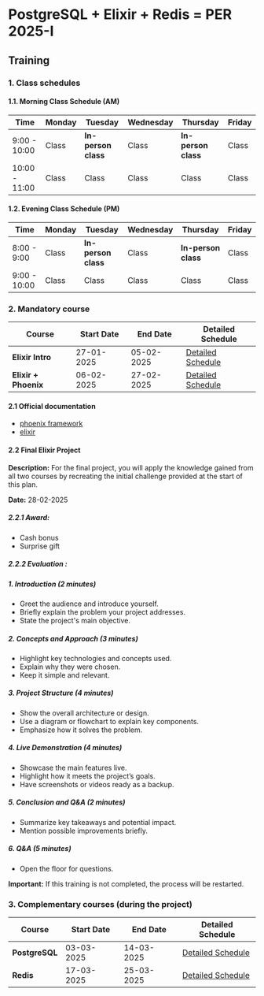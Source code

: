# PostgreSQL + Elixir + Redis = PER 2025-I

## Training

### 1. Class schedules

#### 1.1. Morning Class Schedule (AM)

| **Time**     | **Monday**  | **Tuesday**           | **Wednesday** | **Thursday**          | **Friday**  |
|--------------|-------------|-----------------------|---------------|-----------------------|-------------|
| 9:00 - 10:00 | Class       | **In-person class**   | Class         | **In-person class**   | Class       |
| 10:00 - 11:00| Class       | Class                | Class         | Class                | Class       |

#### 1.2. Evening Class Schedule (PM)

| **Time**     | **Monday**  | **Tuesday**           | **Wednesday** | **Thursday**          | **Friday**  |
|--------------|-------------|-----------------------|---------------|-----------------------|-------------|
| 8:00 - 9:00  | Class       | **In-person class**   | Class         | **In-person class**   | Class       |
| 9:00 - 10:00 | Class       | Class                | Class         | Class                | Class       |


### 2. Mandatory course

| **Course**          | **Start Date**   | **End Date**     | **Detailed Schedule**              |
|----------------------|------------------|------------------|-------------------------------------|
| **Elixir Intro**     | 27-01-2025       | 05-02-2025       | [Detailed Schedule](01-elixir-intro.md) |
| **Elixir + Phoenix** | 06-02-2025  | 27-02-2025  | [Detailed Schedule](02-elixir-phoenix.md) |

#### 2.1 Official documentation

- [phoenix framework](https://hexdocs.pm/phoenix/)
- [elixir](https://elixir-lang.org/docs.html)

#### 2.2 Final Elixir Project

**Description:** For the final project, you will apply the knowledge gained from all two courses by recreating the initial challenge provided at the start of this plan.

**Date:** 28-02-2025


##### 2.2.1 Award:

- Cash bonus
- Surprise gift

##### 2.2.2 Evaluation :

##### 1. Introduction (2 minutes)
- Greet the audience and introduce yourself.
- Briefly explain the problem your project addresses.
- State the project's main objective.

##### 2. Concepts and Approach (3 minutes)
- Highlight key technologies and concepts used.
- Explain why they were chosen.
- Keep it simple and relevant.

##### 3. Project Structure (4 minutes)
- Show the overall architecture or design.
- Use a diagram or flowchart to explain key components.
- Emphasize how it solves the problem.

##### 4. Live Demonstration (4 minutes)
- Showcase the main features live.
- Highlight how it meets the project’s goals.
- Have screenshots or videos ready as a backup.

##### 5. Conclusion and Q&A (2 minutes)
- Summarize key takeaways and potential impact.
- Mention possible improvements briefly.

##### 6. Q&A (5 minutes)
- Open the floor for questions.

**Important:** If this training is not completed, the process will be restarted.


### 3. Complementary courses (during the project)

| **Course**          | **Start Date**   | **End Date**     | **Detailed Schedule**              |
|----------------------|------------------|------------------|-------------------------------------|
| **PostgreSQL**       | 03-03-2025  | 14-03-2025  | [Detailed Schedule](03-postgresql.md)    |
| **Redis**            | 17-03-2025  | 25-03-2025  | [Detailed Schedule](04-redis.md)        |




